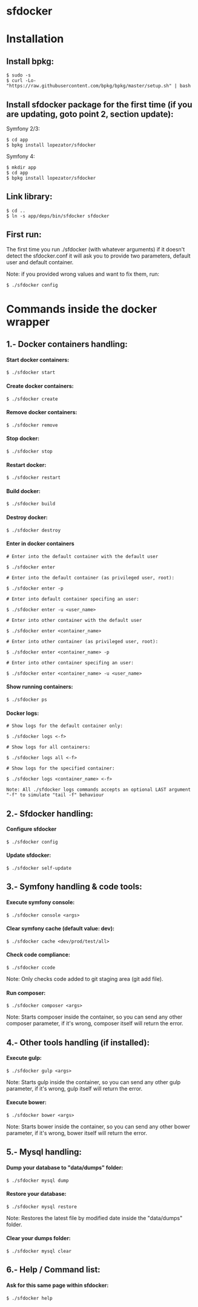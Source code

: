 # sfdocker

Installation
============

Install bpkg:
-------------

```
$ sudo -s
$ curl -Lo- "https://raw.githubusercontent.com/bpkg/bpkg/master/setup.sh" | bash
```

Install sfdocker package for the first time (if you are updating, goto point 2, section update):
------------------------------------------------------------------------------------------------

Symfony 2/3:
```
$ cd app
$ bpkg install lopezator/sfdocker
```

Symfony 4:
```
$ mkdir app
$ cd app
$ bpkg install lopezator/sfdocker
```

Link library:
-------------
```
$ cd ..
$ ln -s app/deps/bin/sfdocker sfdocker
```

First run:
----------

The first time you run ./sfdocker (with whatever arguments) if it doesn't detect the sfdocker.conf it will ask you to provide two parameters, default user and default container.<br/>

Note: if you provided wrong values and want to fix them, run: 
```
$ ./sfdocker config
```

Commands inside the docker wrapper
==================================

1.- Docker containers handling:
------------------------------

#### Start docker containers:
```
$ ./sfdocker start
```
#### Create docker containers:
```
$ ./sfdocker create
```
#### Remove docker containers:
```
$ ./sfdocker remove
```
#### Stop docker:
```
$ ./sfdocker stop
```
#### Restart docker:
```
$ ./sfdocker restart
```
#### Build docker:
```
$ ./sfdocker build
```
#### Destroy docker:
```
$ ./sfdocker destroy
```
#### Enter in docker containers
```
# Enter into the default container with the default user

$ ./sfdocker enter

# Enter into the default container (as privileged user, root):

$ ./sfdocker enter -p

# Enter into default container specifing an user:

$ ./sfdocker enter -u <user_name>

# Enter into other container with the default user

$ ./sfdocker enter <container_name>

# Enter into other container (as privileged user, root):

$ ./sfdocker enter <container_name> -p

# Enter into other container specifing an user:

$ ./sfdocker enter <container_name> -u <user_name>

```
#### Show running containers:
```
$ ./sfdocker ps
```
#### Docker logs:
```
# Show logs for the default container only:

$ ./sfdocker logs <-f>

# Show logs for all containers:

$ ./sfdocker logs all <-f>

# Show logs for the specified container:

$ ./sfdocker logs <container_name> <-f>

Note: All ./sfdocker logs commands accepts an optional LAST argument "-f" to simulate "tail -f" behaviour

```
2.- Sfdocker handling:
----------------------

#### Configure sfdocker
```
$ ./sfdocker config
```
#### Update sfdocker:
```
$ ./sfdocker self-update
```
3.- Symfony handling & code tools:
----------------------------------

#### Execute symfony console:
```
$ ./sfdocker console <args>
```
#### Clear symfony cache (default value: dev):
```
$ ./sfdocker cache <dev/prod/test/all>
```
#### Check code compliance:
```
$ ./sfdocker ccode
```
Note: Only checks code added to git staging area (git add file).

#### Run composer:
```
$ ./sfdocker composer <args>
```
Note: Starts composer inside the container, so you can send any other composer parameter, if it's wrong, composer itself will return the error.

4.- Other tools handling (if installed):
----------------------------------------

#### Execute gulp:
```
$ ./sfdocker gulp <args>
```
Note: Starts gulp inside the container, so you can send any other gulp parameter, if it's wrong, gulp itself will return the error.

#### Execute bower:
```
$ ./sfdocker bower <args>
```
Note: Starts bower inside the container, so you can send any other bower parameter, if it's wrong, bower itself will return the error.

5.- Mysql handling:
------------------

#### Dump your database to "data/dumps" folder:
```
$ ./sfdocker mysql dump
```
#### Restore your database:
```
$ ./sfdocker mysql restore
```
Note: Restores the latest file by modified date inside the "data/dumps" folder.

#### Clear your dumps folder:
```
$ ./sfdocker mysql clear
```
6.- Help / Command list:
------------------------

#### Ask for this same page within sfdocker:
```
$ ./sfdocker help
```